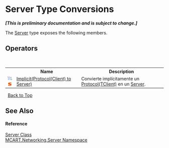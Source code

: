 # Server Type Conversions
 _**\[This is preliminary documentation and is subject to change.\]**_

The <a href="8f0abbb9-30f1-51e7-c621-083dece5bf99">Server</a> type exposes the following members.


## Operators
&nbsp;<table><tr><th></th><th>Name</th><th>Description</th></tr><tr><td>![Public operator](media/puboperator.gif "Public operator")![Static member](media/static.gif "Static member")</td><td><a href="f1a9a7f6-729e-a761-8652-d917bdb29513">Implicit(Protocol(Client) to Server)</a></td><td>
Convierte implícitamente un <a href="eb8a8439-34cc-e54c-0261-f6511c64af26">Protocol(TClient)</a> en un <a href="8f0abbb9-30f1-51e7-c621-083dece5bf99">Server</a>.</td></tr></table>&nbsp;
<a href="#server-type-conversions">Back to Top</a>

## See Also


#### Reference
<a href="8f0abbb9-30f1-51e7-c621-083dece5bf99">Server Class</a><br /><a href="720af18e-2a17-584a-1ca8-e0e39906cbff">MCART.Networking.Server Namespace</a><br />